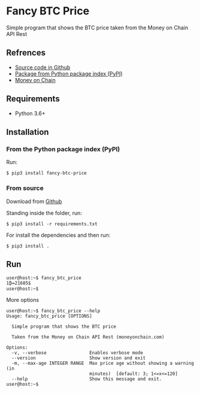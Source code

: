 # Fancy BTC Price

Simple program that shows the BTC price taken from the Money on Chain API Rest



## Refrences

* [Source code in Github](https://github.com/jbokser/fancy_btc_price)
* [Package from Python package index (PyPI)](https://pypi.org/project/fancy-btc-price)
* [Money on Chain](https://moneyonchain.com)



## Requirements

* Python 3.6+



## Installation

### From the Python package index (PyPI)

Run:

```
$ pip3 install fancy-btc-price
```

### From source

Download from [Github](https://github.com/jbokser/fancy_btc_price)

Standing inside the folder, run:

```
$ pip3 install -r requirements.txt
```

For install the dependencies and then run:

```
$ pip3 install .
```



## Run

```
user@host:~$ fancy_btc_price
1₿=21685$
user@host:~$
```

More options

```
user@host:~$ fancy_btc_price --help
Usage: fancy_btc_price [OPTIONS]

  Simple program that shows the BTC price

  Taken from the Money on Chain API Rest (moneyonchain.com)

Options:
  -v, --verbose                Enables verbose mode
  --version                    Show version and exit
  -m, --max-age INTEGER RANGE  Max price age without showing a warning (in
                               minutes)  [default: 3; 1<=x<=120]
  --help                       Show this message and exit.
user@host:~$
```
